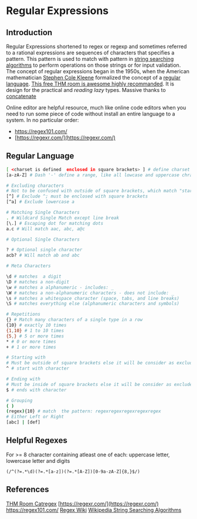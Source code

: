 # Regular Expressions

## Introduction

Regular Expressions shortened to regex or regexp and sometimes referred to a rational expressions are sequences of characters that specifies a pattern. This pattern is used to match with pattern in [string searching algorithms](https://en.wikipedia.org/wiki/String-searching_algorithm)   to perform operations on those strings or for input validation. The concept of regular expressions began in the 1950s, when the American mathematician [Stephen Cole Kleene](https://en.wikipedia.org/wiki/Stephen_Cole_Kleene "Stephen Cole Kleene") formalized the concept of a [regular language](https://en.wikipedia.org/wiki/Regular_language "Regular language"). [This free THM room is awesome highly recommanded](https://tryhackme.com/room/catregex). It is design for the practical and *reading lazy* types. Massive thanks to [concatenate](https://tryhackme.com/p/concatenate)

Online editor are helpful resource, much like online code editors when you need to run some piece of code without install an entire language to a system. In no particular order:
- https://regex101.com/
- [https://regexr.com/](https://regexr.com/)

## Regular Language

```bash
[ <charset is defined  enclosed in square brackets> ] # define charset
[a-zA-Z] # Dash '-' define a range, like all lowcase and uppercase chracters

# Excluding characters
# Not to be confused with outside of square brackets, which match "starting with"
[^] # Exclude ^; must be enclosed with square brackets 
[^a] # Exclude lowercase a

# Matching Single Characters
. # Wildcard Single Match except line break
[\.] # Escaping dot for matching dots 
a.c # Will match aac, abc, a@c

# Optional Single Characters

? # Optional single character  
acb? # Will match ab and abc

# Meta Characters

\d # matches  a digit
\D # matches a non-digit
\w # matches a alphanumeric - includes: _
\W # matches a non-alphanumeric characters - does not include: _  
\s # matches a whitespace character (space, tabs, and line breaks)
\S # matches everything else (alphanumeric characters and symbols)

# Repetitions
{} # Match many characters of a single type in a row 
{10} # exactly 10 times
{1,10} # 1 to 10 times
{5,} # 5 or more times
* # 0 or more times
+ # 1 or more times

# Starting with 
# Must be outside of square brackets else it will be consider as exclude single character 
^ # start with character

# Ending with
# Must be inside of square brackets else it will be consider as exclude single character 
$ # ends with character

# Grouping
( )
(regex){10} # match  the pattern: regexregexregexregexregex
# Either Left or Right
[abc] | [def]

```



## Helpful Regexes

For  >= 8 character containing atleast one of each: uppercase letter, lowercase letter and digits

```
(/^(?=.*\d)(?=.*[a-z])(?=.*[A-Z])[0-9a-zA-Z]{8,}$/)
```

## References

[THM Room Catregex](https://tryhackme.com/room/catregex)
[https://regexr.com/](https://regexr.com/)
https://regex101.com/
[Regex Wiki](https://en.wikipedia.org/wiki/Regular_expression)
[Wikipedia String Searching Algorithms](https://en.wikipedia.org/wiki/String-searching_algorithm)  